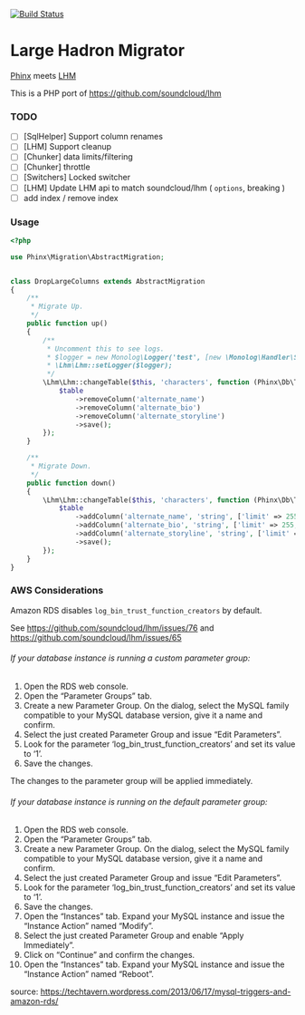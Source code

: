 [![Build Status](https://travis-ci.org/masom/lhm_php.svg)](https://travis-ci.org/masom/lhm_php)

# Large Hadron Migrator
[Phinx](https://github.com/robmorgan/phinx) meets [LHM](https://github.com/soundcloud/lhm)


This is a PHP port of https://github.com/soundcloud/lhm

### TODO
- [ ] [SqlHelper] Support column renames
- [ ] [LHM] Support cleanup
- [ ] [Chunker] data limits/filtering
- [ ] [Chunker] throttle
- [ ] [Switchers] Locked switcher
- [ ] [LHM] Update LHM api to match soundcloud/lhm ( `options`, breaking )
- [ ] add index / remove index

### Usage
```php
<?php

use Phinx\Migration\AbstractMigration;


class DropLargeColumns extends AbstractMigration
{
    /**
     * Migrate Up.
     */
    public function up()
    {
        /**
         * Uncomment this to see logs.
         * $logger = new Monolog\Logger('test', [new \Monolog\Handler\StreamHandler('php://stdout')]);
         * \Lhm\Lhm::setLogger($logger);
         */
        \Lhm\Lhm::changeTable($this, 'characters', function (Phinx\Db\Table $table) {
            $table
                ->removeColumn('alternate_name')
                ->removeColumn('alternate_bio')
                ->removeColumn('alternate_storyline')
                ->save();
        });
    }

    /**
     * Migrate Down.
     */
    public function down()
    {
        \Lhm\Lhm::changeTable($this, 'characters', function (Phinx\Db\Table $table) {
            $table
                ->addColumn('alternate_name', 'string', ['limit' => 255, 'null' => true, 'default' => null])
                ->addColumn('alternate_bio', 'string', ['limit' => 255, 'null' => true, 'default' => null])
                ->addColumn('alternate_storyline', 'string', ['limit' => 255, 'null' => true, 'default' => null])
                ->save();
        });
    }
}
```


### AWS Considerations

Amazon RDS disables `log_bin_trust_function_creators` by default.

See https://github.com/soundcloud/lhm/issues/76 and https://github.com/soundcloud/lhm/issues/65

###### If your database instance is running a custom parameter group:

1. Open the RDS web console.
2. Open the “Parameter Groups” tab.
3. Create a new Parameter Group. On the dialog, select the MySQL family compatible to your MySQL database version, give it a name and confirm.
4. Select the just created Parameter Group and issue “Edit Parameters”.
5. Look for the parameter ‘log_bin_trust_function_creators’ and set its value to ‘1’.
6. Save the changes.

The changes to the parameter group will be applied immediately.

###### If your database instance is running on the default parameter group:


1. Open the RDS web console.
2. Open the “Parameter Groups” tab.
3. Create a new Parameter Group. On the dialog, select the MySQL family compatible to your MySQL database version, give it a name and confirm.
4. Select the just created Parameter Group and issue “Edit Parameters”.
5. Look for the parameter ‘log_bin_trust_function_creators’ and set its value to ‘1’.
6. Save the changes.
7. Open the “Instances” tab. Expand your MySQL instance and issue the “Instance Action” named “Modify”.
8. Select the just created Parameter Group and enable “Apply Immediately”.
9. Click on “Continue” and confirm the changes.
10. Open the “Instances” tab. Expand your MySQL instance and issue the “Instance Action” named “Reboot”.

source: https://techtavern.wordpress.com/2013/06/17/mysql-triggers-and-amazon-rds/
